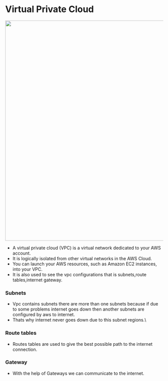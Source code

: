 # **Virtual Private Cloud**

<img src="https://i.ytimg.com/vi/gUesnoDzNr4/maxresdefault.jpg" width=700>

* A virtual private cloud (VPC) is a virtual network dedicated to your AWS account.
* It is logically isolated from other virtual networks in the AWS Cloud.
* You can launch your AWS resources, such as Amazon EC2 instances, into your VPC.
* It is also used to see the vpc configurations that is subnets,route tables,internet gateway.

### Subnets

* Vpc contains subnets there are more than one subnets because if due to some problems internet goes down then another 
subnets are configured by aws to internet.
* Thats why internet never goes down due to this subnet regions.\
 
### Route tables


* Routes tables are used to give the best possible path to the internet connection.

### Gateway

* With the help of Gateways we can communicate to the internet.

 
